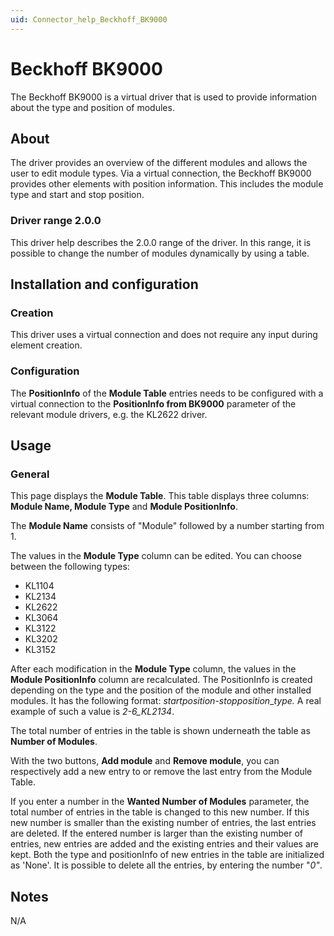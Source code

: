 ```yaml
---
uid: Connector_help_Beckhoff_BK9000
---
```


# Beckhoff BK9000

The Beckhoff BK9000 is a virtual driver that is used to provide information about the type and position of modules.

## About

The driver provides an overview of the different modules and allows the user to edit module types. Via a virtual connection, the Beckhoff BK9000 provides other elements with position information. This includes the module type and start and stop position.

### Driver range 2.0.0

This driver help describes the 2.0.0 range of the driver. In this range, it is possible to change the number of modules dynamically by using a table.

## Installation and configuration

### Creation

This driver uses a virtual connection and does not require any input during element creation.

### Configuration

The **PositionInfo** of the **Module Table** entries needs to be configured with a virtual connection to the **PositionInfo from BK9000** parameter of the relevant module drivers, e.g. the KL2622 driver.

## Usage

### General

This page displays the **Module Table**. This table displays three columns: **Module Name, Module Type** and **Module PositionInfo**.

The **Module Name** consists of "Module" followed by a number starting from 1.

The values in the **Module Type** column can be edited. You can choose between the following types:

- KL1104
- KL2134
- KL2622
- KL3064
- KL3122
- KL3202
- KL3152

After each modification in the **Module Type** column, the values in the **Module PositionInfo** column are recalculated. The PositionInfo is created depending on the type and the position of the module and other installed modules. It has the following format: *startposition*-*stopposition*\_*type.* A real example of such a value is *2-6_KL2134*.

The total number of entries in the table is shown underneath the table as **Number of Modules**.

With the two buttons, **Add module** and **Remove module**, you can respectively add a new entry to or remove the last entry from the Module Table.

If you enter a number in the **Wanted Number of Modules** parameter, the total number of entries in the table is changed to this new number. If this new number is smaller than the existing number of entries, the last entries are deleted. If the entered number is larger than the existing number of entries, new entries are added and the existing entries and their values are kept. Both the type and positionInfo of new entries in the table are initialized as 'None'. It is possible to delete all the entries, by entering the number "*0"*.

## Notes

N/A
